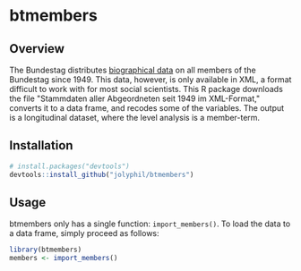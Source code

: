 # btmembers

## Overview

The Bundestag distributes [biographical data](https://www.bundestag.de/services/opendata/) on all members of the Bundestag since 1949. This data, however, is only available in XML, a format difficult to work with for most social  scientists. This R package downloads the file "Stammdaten aller Abgeordneten seit 1949 im XML-Format," converts it to a data frame, and recodes some of the variables. The output is a longitudinal dataset, where the level analysis is a member-term. 

## Installation
``` r
# install.packages("devtools")
devtools::install_github("jolyphil/btmembers")
```

## Usage

btmembers only has a single function: `import_members()`. To load the data to a data frame, simply proceed as follows:

``` r
library(btmembers)
members <- import_members()
```
